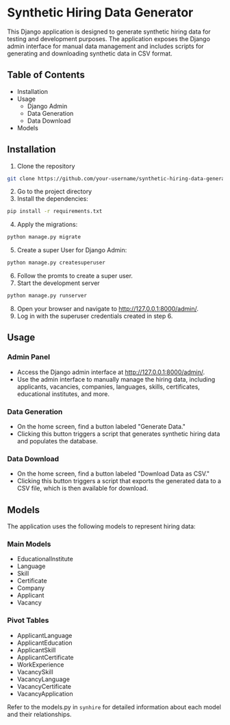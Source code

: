 # Synthetic Hiring Data Generator

This Django application is designed to generate synthetic hiring data for testing and development purposes. The application exposes the Django admin interface for manual data management and includes scripts for generating and downloading synthetic data in CSV format.

## Table of Contents
- Installation
- Usage
  - Django Admin
  - Data Generation
  - Data Download
- Models

## Installation
1. Clone the repository
```bash
git clone https://github.com/your-username/synthetic-hiring-data-generator.git
```

2. Go to the project directory
3. Install the dependencies:
```bash
pip install -r requirements.txt
```
4. Apply the migrations:
```bash
python manage.py migrate
```
5. Create a super User for Django Admin:
```bash
python manage.py createsuperuser
```
6. Follow the promts to create a super user.
7. Start the development server
```bash
python manage.py runserver
```
8. Open your browser and navigate to http://127.0.0.1:8000/admin/. 
9. Log in with the superuser credentials created in step 6.

## Usage
### Admin Panel
- Access the Django admin interface at http://127.0.0.1:8000/admin/.
- Use the admin interface to manually manage the hiring data, including applicants, vacancies, companies, languages, skills, certificates, educational institutes, and more.

### Data Generation
- On the home screen, find a button labeled "Generate Data."
- Clicking this button triggers a script that generates synthetic hiring data and populates the database.

### Data Download
- On the home screen, find a button labeled "Download Data as CSV."
- Clicking this button triggers a script that exports the generated data to a CSV file, which is then available for download.

## Models

The application uses the following models to represent hiring data:
### Main Models
- EducationalInstitute
- Language
- Skill
- Certificate
- Company
- Applicant
- Vacancy

### Pivot Tables
- ApplicantLanguage
- ApplicantEducation
- ApplicantSkill
- ApplicantCertificate
- WorkExperience
- VacancySkill
- VacancyLanguage
- VacancyCertificate
- VacancyApplication

Refer to the models.py in `synhire` for detailed information about each model and their relationships.